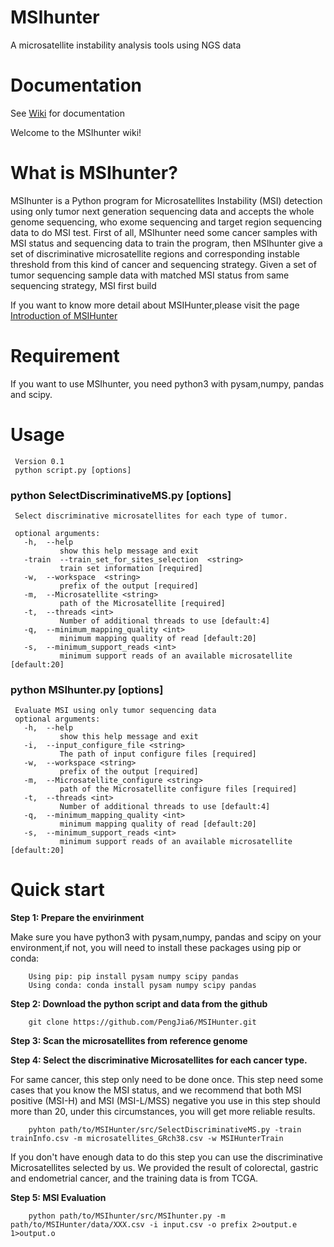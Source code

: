 # MSIhunter
A microsatellite instability analysis tools using NGS data

# Documentation
See [Wiki](https://github.com/PengJia6/MSIHunter/wiki) for documentation


Welcome to the MSIhunter wiki!

# What is MSIhunter?
MSIhunter is a Python program for Microsatellites Instability (MSI) detection using only tumor next generation sequencing data and accepts the whole genome sequencing, who exome sequencing and target region sequencing data to do MSI test. First of all, MSIhunter need some cancer samples with MSI status and sequencing data to train the program, then MSIhunter give a set of discriminative microsatellite regions and corresponding instable threshold from this kind of cancer and sequencing strategy.
Given a set of tumor sequencing sample data with matched MSI status from same sequencing strategy, MSI first build 

If you want to know more detail about MSIHunter,please visit the page [Introduction of MSIHunter](https://github.com/PengJia6/MSIHunter/wiki/Introduction-of-MSIHunter)


# Requirement
If you want to use MSIhunter, you need python3 with pysam,numpy, pandas and scipy.
# Usage

     Version 0.1
     python script.py [options]

  ### python SelectDiscriminativeMS.py [options]

     Select discriminative microsatellites for each type of tumor.

     optional arguments:
       -h,  --help            
               show this help message and exit
       -train  --train_set_for_sites_selection  <string>
               train set information [required]
       -w,  --workspace  <string>
               prefix of the output [required]
       -m,  --Microsatellite <string>
               path of the Microsatellite [required]
       -t,  --threads <int>
               Number of additional threads to use [default:4]
       -q,  --minimum_mapping_quality <int>
               minimum mapping quality of read [default:20]
       -s,  --minimum_support_reads <int>
               minimum support reads of an available microsatellite [default:20]

  ### python MSIhunter.py [options]
     Evaluate MSI using only tumor sequencing data
     optional arguments:
       -h,  --help            
               show this help message and exit
       -i,  --input_configure_file <string>
               The path of input configure files [required]
       -w,  --workspace <string>
               prefix of the output [required]
       -m,  --Microsatellite_configure <string>
               path of the Microsatellite configure files [required]
       -t,  --threads <int>
               Number of additional threads to use [default:4]
       -q,  --minimum_mapping_quality <int>
               minimum mapping quality of read [default:20]
       -s,  --minimum_support_reads <int>
               minimum support reads of an available microsatellite [default:20]



# Quick start

**Step 1: Prepare the envirinment**
      
Make sure you have python3 with pysam,numpy, pandas and scipy on your environment,if not, you will need to install these packages using pip or conda:

        Using pip: pip install pysam numpy scipy pandas
        Using conda: conda install pysam numpy scipy pandas 
**Step 2: Download the python script and data from the github**

        git clone https://github.com/PengJia6/MSIHunter.git

**Step 3: Scan the microsatellites from reference genome**

**Step 4: Select the discriminative Microsatellites for each cancer type.**

For same cancer, this step only need to be done once. This step need some cases that you know the MSI status, and we recommend that both MSI positive (MSI-H) and MSI (MSI-L/MSS) negative you use in this step should more than 20, under this circumstances, you will get more reliable results.

        pyhton path/to/MSIHunter/src/SelectDiscriminativeMS.py -train trainInfo.csv -m microsatellites_GRch38.csv -w MSIHunterTrain

If you don't have enough data to do this step you can use the discriminative Microsatellites selected by us. We provided the result of colorectal, gastric and endometrial cancer, and the training data is from TCGA.

**Step 5: MSI Evaluation**

        python path/to/MSIhunter/src/MSIhunter.py -m path/to/MSIHunter/data/XXX.csv -i input.csv -o prefix 2>output.e 1>output.o


